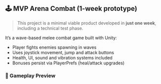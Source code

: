 ## 🕹️ MVP Arena Combat (1-week prototype)

> This project is a minimal viable product developed in **just one week**, including a technical test phase.

It’s a wave-based melee combat game built with Unity:
- Player fights enemies spawning in waves
- Uses joystick movement, jump and attack buttons
- Health, UI, sound and vibration systems included
- Bonuses persist via PlayerPrefs (heal/attack upgrades)

### 🎥 Gameplay Preview
